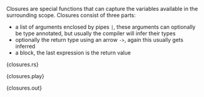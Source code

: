 Closures are special functions that can capture the variables available in the
surrounding scope. Closures consist of three parts:

* a list of arguments enclosed by pipes `|`, these arguments can optionally be
  type annotated, but usually the compiler will infer their types
* optionally the return type using an arrow `->`, again this usually gets
  inferred
* a block, the last expression is the return value

{closures.rs}

{closures.play}

{closures.out}
